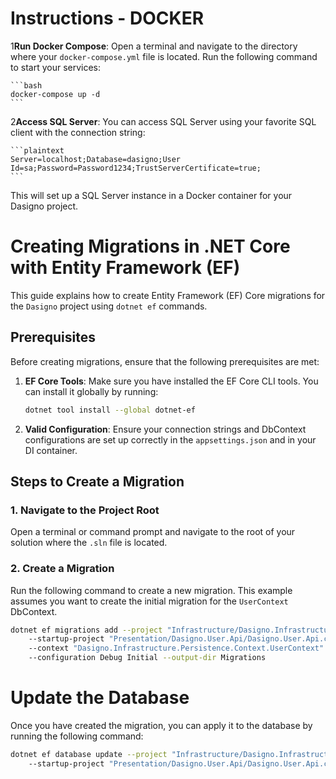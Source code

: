 ﻿
# Instructions - DOCKER 


1**Run Docker Compose**: Open a terminal and navigate to the directory where your `docker-compose.yml` file is located. Run the following command to start your services:

    ```bash
    docker-compose up -d
    ```

2**Access SQL Server**: You can access SQL Server using your favorite SQL client with the connection string:

    ```plaintext
    Server=localhost;Database=dasigno;User Id=sa;Password=Password1234;TrustServerCertificate=true;
    ```

This will set up a SQL Server instance in a Docker container for your Dasigno project.



# Creating Migrations in .NET Core with Entity Framework (EF)

This guide explains how to create Entity Framework (EF) Core migrations for the `Dasigno` project using `dotnet ef` commands.

## Prerequisites

Before creating migrations, ensure that the following prerequisites are met:

1. **EF Core Tools**: Make sure you have installed the EF Core CLI tools. You can install it globally by running:

    ```bash
    dotnet tool install --global dotnet-ef
    ```

2. **Valid Configuration**: Ensure your connection strings and DbContext configurations are set up correctly in the `appsettings.json` and in your DI container.

## Steps to Create a Migration

### 1. Navigate to the Project Root

Open a terminal or command prompt and navigate to the root of your solution where the `.sln` file is located.

### 2. Create a Migration

Run the following command to create a new migration. This example assumes you want to create the initial migration for the `UserContext` DbContext.

```bash
dotnet ef migrations add --project "Infrastructure/Dasigno.Infrastructure.Persistence/Dasigno.Infrastructure.Persistence.csproj" \\
    --startup-project "Presentation/Dasigno.User.Api/Dasigno.User.Api.csproj" \\
    --context "Dasigno.Infrastructure.Persistence.Context.UserContext" \\
    --configuration Debug Initial --output-dir Migrations
  ```


# Update the Database
Once you have created the migration, you can apply it to the database by running the following command:

```bash
dotnet ef database update --project "Infrastructure/Dasigno.Infrastructure.Persistence/Dasigno.Infrastructure.Persistence.csproj" \\
    --startup-project "Presentation/Dasigno.User.Api/Dasigno.User.Api.csproj"
  ```